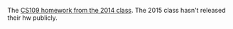The [CS109 homework from the 2014 class](http://cs109.github.io/2014/pages/homework.html). The 2015 class hasn't released their hw publicly.